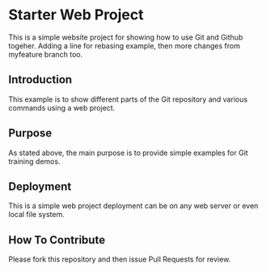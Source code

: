 # Starter Web Project

This is a simple website project for 
showing how to use Git and Github togeher.
Adding a line for rebasing example, then
more changes from myfeature branch too.

## Introduction

This example is to show different parts 
of the Git repository and various commands
using a web project.

## Purpose

As stated above, the main purpose is to
provide simple examples for Git training
demos.

## Deployment

This is a simple web project deployment
can be on any web server or even local
file system.

## How To Contribute

Please fork this repository and then issue Pull Requests for review.